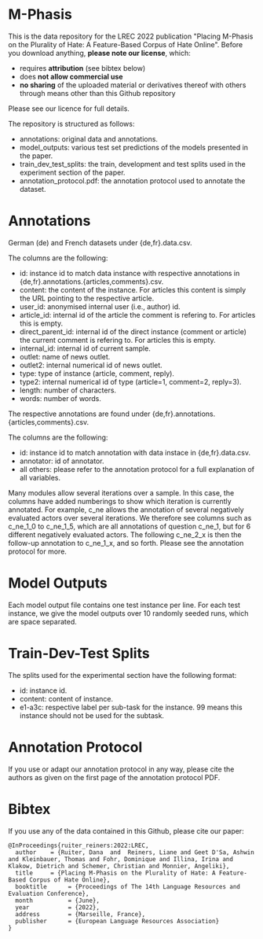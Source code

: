 # M-Phasis
This is the data repository for the LREC 2022 publication "Placing M-Phasis on the Plurality of Hate: A Feature-Based Corpus of Hate Online".
Before you download anything, **please note our license**, which:
- requires **attribution** (see bibtex below)
- does **not allow commercial use**
- **no sharing** of the uploaded material or derivatives thereof with others through means other than this Github repository

Please see our licence for full details.

The repository is structured as follows:
- annotations: original data and annotations.
- model_outputs: various test set predictions of the models presented in the paper.
- train_dev_test_splits: the train, development and test splits used in the experiment section of the paper.
- annotation_protocol.pdf: the annotation protocol used to annotate the dataset.

# Annotations
German (de) and French datasets under {de,fr}.data.csv.

The columns are the following:
- id: instance id to match data instance with respective annotations in {de,fr}.annotations.{articles,comments}.csv.
- content: the content of the instance. For articles this content is simply the URL pointing to the respective article.
- user_id: anonymised internal user (i.e., author) id.
- article_id: internal id of the article the comment is refering to. For articles this is empty.
- direct_parent_id: internal id of the direct instance (comment or article) the current comment is refering to. For articles this is empty.
- internal_id: internal id of current sample.
- outlet: name of news outlet.
- outlet2: internal numerical id of news outlet.
- type: type of instance (article, comment, reply).
- type2: internal numerical id of type (article=1, comment=2, reply=3).
- length: number of characters.
- words: number of words.

The respective annotations are found under {de,fr}.annotations.{articles,comments}.csv.

The columns are the following:
- id: instance id to match annotation with data instace in {de,fr}.data.csv.
- annotator: id of annotator.
- all others: please refer to the annotation protocol for a full explanation of all variables.

Many modules allow several iterations over a sample. In this case, the columns have added numberings to show which iteration is currently annotated. For example, c_ne allows the annotation of several negatively evaluated actors over several iterations. We therefore see columns such as c_ne_1_0 to c_ne_1_5, which are all annotations of question c_ne_1, but for 6 different negatively evaluated actors. The following c_ne_2_x is then the follow-up annotation to c_ne_1_x, and so forth. Please see the annotation protocol for more.

# Model Outputs
Each model output file contains one test instance per line. For each test instance, we give the model outputs over 10 randomly seeded runs, which are space separated.

# Train-Dev-Test Splits
The splits used for the experimental section have the following format:
- id: instance id.
- content: content of instance.
- e1-a3c: respective label per sub-task for the instance. 99 means this instance should not be used for the subtask.

# Annotation Protocol
If you use or adapt our annotation protocol in any way, please cite the authors as given on the first page of the annotation protocol PDF.

# Bibtex
If you use any of the data contained in this Github, please cite our paper:

```
@InProceedings{ruiter_reiners:2022:LREC,
  author    = {Ruiter, Dana  and  Reiners, Liane and Geet D'Sa, Ashwin and Kleinbauer, Thomas and Fohr, Dominique and Illina, Irina and Klakow, Dietrich and Schemer, Christian and Monnier, Angeliki},
  title     = {Placing M-Phasis on the Plurality of Hate: A Feature-Based Corpus of Hate Online},
  booktitle      = {Proceedings of The 14th Language Resources and Evaluation Conference},
  month          = {June},
  year           = {2022},
  address        = {Marseille, France},
  publisher      = {European Language Resources Association}
}
```

